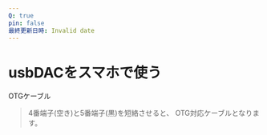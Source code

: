 ```yaml
---
Q: true
pin: false
最終更新日時: Invalid date
---
```

# usbDACをスマホで使う

OTGケーブル

> 4番端子(空き)と5番端子(黒)を短絡させると、 OTG対応ケーブルとなります。